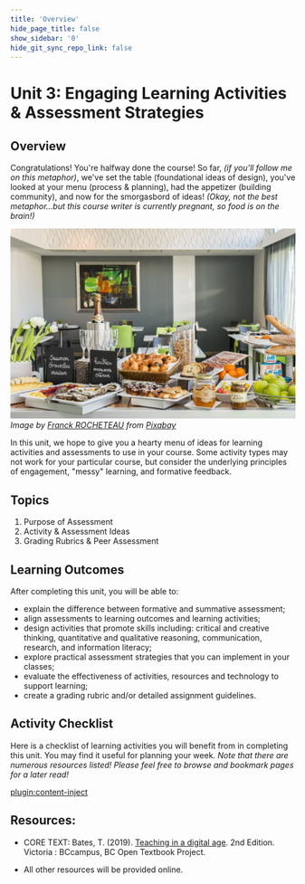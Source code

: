 ```yaml
---
title: 'Overview'
hide_page_title: false
show_sidebar: '0'
hide_git_sync_repo_link: false
---
```

# Unit 3: Engaging Learning Activities & Assessment Strategies
## Overview
Congratulations!  You're halfway done the course!  So far, *(if you'll follow me on this metaphor)*, we've set the table (foundational ideas of design), you've looked at your menu (process & planning), had the appetizer (building community), and now for the smorgasbord of ideas!  *(Okay, not the best metaphor...but this course writer is currently pregnant, so food is on the brain!)*

![](buffet-2283843_1280.jpg)
*Image by <a href="https://pixabay.com/users/Cosyhotelslarochelle-5277027/?utm_source=link-attribution&amp;utm_medium=referral&amp;utm_campaign=image&amp;utm_content=2283843">Franck ROCHETEAU</a> from <a href="https://pixabay.com/?utm_source=link-attribution&amp;utm_medium=referral&amp;utm_campaign=image&amp;utm_content=2283843">Pixabay</a>*

In this unit, we hope to give you a hearty menu of ideas for learning activities and assessments to use in your course.  Some activity types may not work for your particular course, but consider the underlying principles of engagement, "messy" learning, and formative feedback.


## Topics
1. Purpose of Assessment
1. Activity & Assessment Ideas
1. Grading Rubrics & Peer Assessment


## Learning Outcomes
After completing this unit, you will be able to:
- explain the difference between formative and summative assessment;
- align assessments to learning outcomes and learning activities;
- design activities that promote skills including: critical and creative thinking, quantitative and qualitative reasoning, communication, research, and information literacy;
- explore practical assessment strategies that you can implement in your classes;
- evaluate the effectiveness of activities, resources and technology to support learning;
- create a grading rubric and/or detailed assignment guidelines.


## Activity Checklist

Here is a checklist of learning activities you will benefit from in completing this unit. You may find it useful for planning your week. *Note that there are numerous resources listed! Please feel free to browse and bookmark pages for a later read!*

[plugin:content-inject](_schedule)

## Resources:
- CORE TEXT: Bates, T. (2019). [Teaching in a digital age](https://pressbooks.bccampus.ca/teachinginadigitalagev2/). 2nd Edition. Victoria : BCcampus, BC Open Textbook Project.

- All other resources will be provided online.
